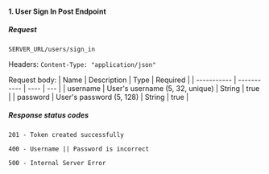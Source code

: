 #### 1. User Sign In Post Endpoint

##### Request

`SERVER_URL/users/sign_in`

Headers:
`Content-Type: "application/json"`

Request body:
| Name | Description | Type | Required |
| ----------- | ----------- | ---- | --- |
| username | User's username (5, 32, unique) | String | true |
| password | User's password (5, 128) | String | true |

##### Response status codes

`201 - Token created successfully`

`400 - Username || Password is incorrect`

`500 - Internal Server Error`
